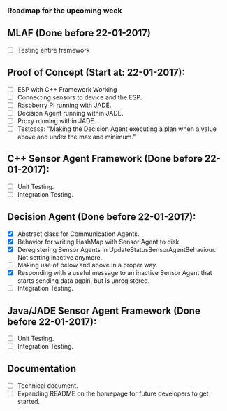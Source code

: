 ### Roadmap for the upcoming week
## MLAF (Done before 22-01-2017)
- [ ] Testing entire framework

## Proof of Concept (Start at: 22-01-2017):
- [ ] ESP with C++ Framework Working
- [ ] Connecting sensors to device and the ESP.
- [ ] Raspberry Pi running with JADE.
- [ ] Decision Agent running within JADE.
- [ ] Proxy running within JADE.
- [ ] Testcase: "Making the Decision Agent executing a plan when a value above and under the max and minimum."

## C++ Sensor Agent Framework (Done before 22-01-2017):
- [ ] Unit Testing.
- [ ] Integration Testing.

## Decision Agent (Done before 22-01-2017):
- [x] Abstract class for Communication Agents.
- [x] Behavior for writing HashMap with Sensor Agent to disk.
- [x] Deregistering Sensor Agents in UpdateStatusSensorAgentBehaviour. Not setting inactive anymore.
- [ ] Making use of below and above in a proper way.
- [x] Responding with a useful message to an inactive Sensor Agent that starts sending data again, but is unregistered.
- [ ] Integration Testing.

## Java/JADE Sensor Agent Framework (Done before 22-01-2017):
- [ ] Unit Testing.
- [ ] Integration Testing.

## Documentation
- [ ] Technical document.
- [ ] Expanding README on the homepage for future developers to get started.
